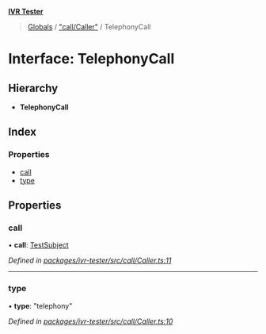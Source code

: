 **[IVR Tester](../README.md)**

> [Globals](../README.md) / ["call/Caller"](../modules/_call_caller_.md) / TelephonyCall

# Interface: TelephonyCall

## Hierarchy

* **TelephonyCall**

## Index

### Properties

* [call](_call_caller_.telephonycall.md#call)
* [type](_call_caller_.telephonycall.md#type)

## Properties

### call

•  **call**: [TestSubject](_testrunner_.testsubject.md)

*Defined in [packages/ivr-tester/src/call/Caller.ts:11](https://github.com/SketchingDev/ivr-tester/blob/d4b858b/packages/ivr-tester/src/call/Caller.ts#L11)*

___

### type

•  **type**: \"telephony\"

*Defined in [packages/ivr-tester/src/call/Caller.ts:10](https://github.com/SketchingDev/ivr-tester/blob/d4b858b/packages/ivr-tester/src/call/Caller.ts#L10)*
